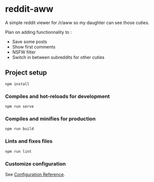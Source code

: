 # reddit-aww

A simple reddit viewer for /r/aww so my daughter can see those cuties.

Plan on adding functionnality to :

- Save some posts
- Show first comments
- NSFW filter
- Switch in between subreddits for other cuties

## Project setup

```
npm install
```

### Compiles and hot-reloads for development

```
npm run serve
```

### Compiles and minifies for production

```
npm run build
```

### Lints and fixes files

```
npm run lint
```

### Customize configuration

See [Configuration Reference](https://cli.vuejs.org/config/).
